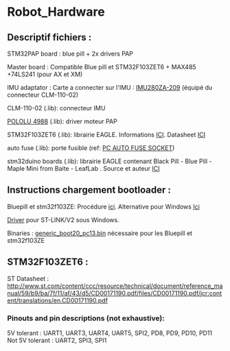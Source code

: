 # Robot_Hardware
## Descriptif fichiers :

STM32PAP board : blue pill + 2x drivers PAP  

Master board : Compatible Blue pill et STM32F103ZET6 + MAX485 +74LS241 (pour AX et XM) 

IMU adaptator : Carte a connecter sur l'IMU : [IMU280ZA-209](http://www.aceinna.com/userfiles/files/Datasheets/Inertial-System-Datasheets/6020-2810-01___IMU280ZA_Datasheet.pdf) (équipé du  connecteur CLM-110-02)

CLM-110-02 (.lib): connecteur IMU

[POLOLU 4988](https://www.pololu.com/product/1182) (.lib): driver moteur PAP  

STM32F103ZET6 (.lib): librairie EAGLE. Informations [ICI](http://wiki.stm32duino.com/index.php?title=Vcc-gnd.com_STM32F103ZET6). Datasheet [ICI](http://www.st.com/content/ccc/resource/technical/document/datasheet/59/f6/fa/84/20/4e/4c/59/CD00191185.pdf/files/CD00191185.pdf/jcr:content/translations/en.CD00191185.pdf)  

auto fuse (.lib): porte fusible (ref: [PC AUTO FUSE SOCKET](https://www.mouser.fr/ProductDetail/Keystone-Electronics/3522-2/?qs=%2fha2pyFadujcR%252bwSIP7oJU1VF30m3fPHKLRW1u8sLVY%3d))

stm32duino boards (.lib): librairie EAGLE contenant  Black Pill - Blue Pill - Maple Mini from Baite - LeafLab . Source et auteur [ICI](http://www.stm32duino.com/viewtopic.php?f=9&t=782&start=10)



## Instructions chargement bootloader :

Bluepill et stm32f103ZE: Procédure [ici](http://wiki.stm32duino.com/index.php?title=Burning_the_bootloader). Alternative pour Windows [Ici](https://github.com/rogerclarkmelbourne/Arduino_STM32/wiki/Flashing-Bootloader-for-BluePill-Boards)  

[Driver](http://www.st.com/content/st_com/en/products/development-tools/software-development-tools/stm32-software-development-tools/stm32-utilities/stsw-link009.html) pour ST-LINK/V2 sous Windows. 

Binaries : [generic_boot20_pc13.bin](https://github.com/rogerclarkmelbourne/STM32duino-bootloader/tree/master/binaries)  nécessaire pour les Bluepill et stm32f103ZE

## STM32F103ZET6 :

ST Datasheet : http://www.st.com/content/ccc/resource/technical/document/reference_manual/59/b9/ba/7f/11/af/43/d5/CD00171190.pdf/files/CD00171190.pdf/jcr:content/translations/en.CD00171190.pdf


### Pinouts and pin descriptions (not exhaustive):

5V tolerant : UART1, UART3, UART4, UART5, SPI2, PD8, PD9, PD10, PD11  
Not 5V tolerant : UART2, SPI3, SPI1


 
